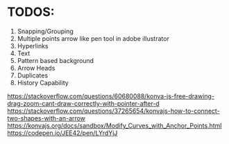 # TODOS:

1. Snapping/Grouping
2. Multiple points arrow like pen tool in adobe illustrator
3. Hyperlinks
4. Text
5. Pattern based background
6. Arrow Heads
7. Duplicates
   <!-- 5. Layers (https://konvajs.org/docs/react/zIndex.html) -->
   <!-- 5. Color Picker Options(Shapes + Canvas) -->
   <!-- 5. Menu Options -->
8. History Capability
   <!-- 6. Zoom In/Out -->
   <!-- 6. Eraser tool -->
   <!-- 10. Selecting multiple shapes via mouse + shift click https://konvajs.org/docs/select_and_transform/Basic_demo.html -->

https://stackoverflow.com/questions/60680088/konva-js-free-drawing-drag-zoom-cant-draw-correctly-with-pointer-after-d
https://stackoverflow.com/questions/37265654/konvajs-how-to-connect-two-shapes-with-an-arrow
https://konvajs.org/docs/sandbox/Modify_Curves_with_Anchor_Points.html
https://codepen.io/JEE42/pen/LYrdYjJ
